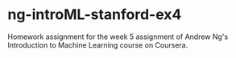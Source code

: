 # ng-introML-stanford-ex4
Homework assignment for the week 5 assignment of Andrew Ng's Introduction to Machine Learning course on Coursera.
